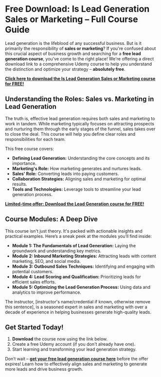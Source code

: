 # Free Download: Is Lead Generation Sales or Marketing – Full Course Guide

Lead generation is the lifeblood of any successful business. But is it primarily the responsibility of **sales or marketing**? If you're confused about this crucial aspect of business growth and searching for a **free lead generation course**, you've come to the right place! We're offering a direct download link to a comprehensive Udemy course to help you understand the distinction and optimize your strategy – **absolutely free**.

[**Click here to download the Is Lead Generation Sales or Marketing course for FREE!**](https://udemywork.com/is-lead-generation-sales-or-marketing)

## Understanding the Roles: Sales vs. Marketing in Lead Generation

The truth is, effective lead generation requires both sales and marketing to work in tandem. While marketing typically focuses on attracting prospects and nurturing them through the early stages of the funnel, sales takes over to close the deal. This course will help you define clear roles and responsibilities for each team.

This free course covers:

*   **Defining Lead Generation:** Understanding the core concepts and its importance.
*   **Marketing's Role:** How marketing generates and nurtures leads.
*   **Sales' Role:** Converting leads into paying customers.
*   **Collaboration Strategies:** Aligning sales and marketing for optimal results.
*   **Tools and Technologies:** Leverage tools to streamline your lead generation process.

[**Limited-time offer: Download the Lead Generation course for FREE!**](https://udemywork.com/is-lead-generation-sales-or-marketing)

## Course Modules: A Deep Dive

This course isn't just theory. It's packed with actionable insights and practical examples. Here’s a sneak peek at the modules you’ll find inside:

*   **Module 1: The Fundamentals of Lead Generation:** Laying the groundwork and understanding key metrics.
*   **Module 2: Inbound Marketing Strategies:** Attracting leads with content marketing, SEO, and social media.
*   **Module 3: Outbound Sales Techniques:** Identifying and engaging with potential customers.
*   **Module 4: Lead Scoring and Qualification:** Prioritizing leads for efficient sales efforts.
*   **Module 5: Optimizing the Lead Generation Process:** Using data and analytics to improve performance.

The instructor, [instructor's name/credential if known, otherwise remove this sentence], is a seasoned expert in sales and marketing with over a decade of experience in helping businesses generate high-quality leads.

## Get Started Today!

1.  **Download** the course now using the link below.
2.  Create a free Udemy account (if you don't already have one).
3.  Start learning and transforming your lead generation strategy.

Don’t wait – **[get your free lead generation course here](https://udemywork.com/is-lead-generation-sales-or-marketing)** before the offer expires! Learn how to effectively align sales and marketing to generate more leads and drive business growth.
